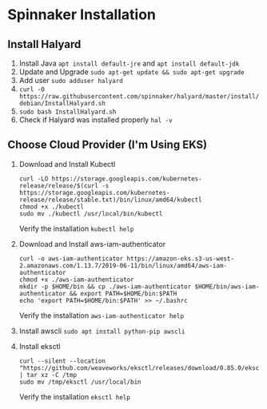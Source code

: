 # Spinnaker Installation
## Install Halyard
1. Install Java `apt install default-jre` and `apt install default-jdk`
2. Update and Upgrade `sudo apt-get update && sudo apt-get upgrade`
3. Add user `sudo adduser halyard`
4. `curl -O https://raw.githubusercontent.com/spinnaker/halyard/master/install/debian/InstallHalyard.sh`
5. `sudo bash InstallHalyard.sh`
6. Check if Halyard was installed properly `hal -v`
## Choose Cloud Provider (I'm Using EKS)
1. Download and Install Kubectl
	```
	curl -LO https://storage.googleapis.com/kubernetes-release/release/$(curl -s https://storage.googleapis.com/kubernetes-release/release/stable.txt)/bin/linux/amd64/kubectl
	chmod +x ./kubectl
	sudo mv ./kubectl /usr/local/bin/kubectl
	```
	Verify the installation `kubectl help`
	
2. Download and Install aws-iam-authenticator
	```
	curl -o aws-iam-authenticator https://amazon-eks.s3-us-west-2.amazonaws.com/1.13.7/2019-06-11/bin/linux/amd64/aws-iam-authenticator
	chmod +x ./aws-iam-authenticator
	mkdir -p $HOME/bin && cp ./aws-iam-authenticator $HOME/bin/aws-iam-authenticator && export PATH=$HOME/bin:$PATH
	echo 'export PATH=$HOME/bin:$PATH' >> ~/.bashrc
	```
	Verify the installation `aws-iam-authenticator help`

3. Install awscli `sudo apt install python-pip awscli`
4. Install eksctl
	```
	curl --silent --location "https://github.com/weaveworks/eksctl/releases/download/0.85.0/eksctl_Linux_amd64.tar.gz" | tar xz -C /tmp
	sudo mv /tmp/eksctl /usr/local/bin
	```
	Verify the installation `eksctl help`
